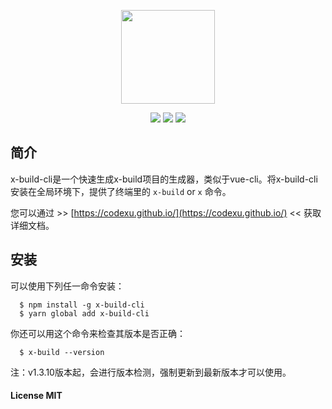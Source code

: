 <p align="center"><img src="https://ws3.sinaimg.cn/large/006tNbRwly1fwq1pr7r3sj308w06xmzr.jpg" width="150px"></p>

<p align="center">
  <img src="https://img.shields.io/jenkins/s/https/jenkins.qa.ubuntu.com/view/Precise/view/All%20Precise/job/precise-desktop-amd64_default.svg">
  <img src="https://img.shields.io/badge/npm-v1.4.0-blue.svg">
  <img src="https://img.shields.io/github/license/mashape/apistatus.svg">
</p>

## 简介

x-build-cli是一个快速生成x-build项目的生成器，类似于vue-cli。将x-build-cli安装在全局环境下，提供了终端里的 `x-build` or `x` 命令。

您可以通过 >> [https://codexu.github.io/](https://codexu.github.io/) << 获取详细文档。

## 安装

可以使用下列任一命令安装：

```
  $ npm install -g x-build-cli
  $ yarn global add x-build-cli
```

你还可以用这个命令来检查其版本是否正确：

```
  $ x-build --version
```

注：v1.3.10版本起，会进行版本检测，强制更新到最新版本才可以使用。

#### License MIT